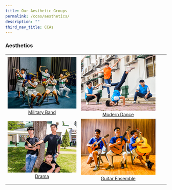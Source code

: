 ```yaml
---
title: Our Aesthetic Groups
permalink: /ccas/aesthetics/
description: ""
third_nav_title: CCAs
---
```

###  **Aesthetics**

|  |  |  |  |
|:---:|:---:|:---:|:---:|
|<a href="/cca/Aesthetics/military-band/"><img style="width:400px; aspect-ratio: 4/3" src="/images/2022_Migration/Military%20Band.jpg"></a>[Military Band](/cca/Aesthetics/military-band/) | <a href="/cca/Aesthetics/modern-dance/"><img style="width:400px; aspect-ratio: 4/3" src="/images/2022_Migration/dance.jpg"></a>[Modern Dance](/cca/Aesthetics/modern-dance/) |
|<a href="/cca/Aesthetics/drama/"><img style="width:400px; aspect-ratio: 4/3" src="/images/2022_Migration/drama.jpg"></a>[Drama](/cca/Aesthetics/drama/) | <a href="/cca/Aesthetics/guitar-ensemble/"><img style="width:400px; aspect-ratio: 4/3" src="/images/2022_Migration/Guitar%20Ensemble.jpg"></a>[Guitar Ensemble](/cca/Aesthetics/guitar-ensemble/) |
||||